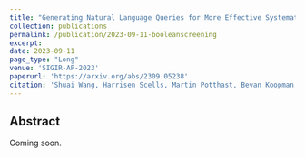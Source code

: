 ```yaml
---
title: "Generating Natural Language Queries for More Effective Systematic Review Screening Prioritisation"
collection: publications
permalink: /publication/2023-09-11-booleanscreening
excerpt: 
date: 2023-09-11
page_type: "Long"
venue: 'SIGIR-AP-2023'
paperurl: 'https://arxiv.org/abs/2309.05238'
citation: 'Shuai Wang, Harrisen Scells, Martin Potthast, Bevan Koopman and Guido Zuccon. 2023. Generating Natural Language Queries for More Effective Systematic Review Screening Prioritisation. In Proceedings of the nternational ACM SIGIR Conference on Information Retrieval in the Asia Pacific November 26-29, 2023 (SIGIR-AP 2023).'
---
```

## Abstract
Coming soon.